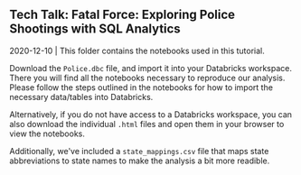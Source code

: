 ## Tech Talk: Fatal Force: Exploring Police Shootings with SQL Analytics

2020-12-10 | This folder contains the notebooks used in this tutorial.

Download the `Police.dbc` file, and import it into your Databricks workspace. There you will find all the notebooks necessary to reproduce our analysis. Please follow the steps outlined in the notebooks for how to import the necessary data/tables into Databricks.

Alternatively, if you do not have access to a Databricks workspace, you can also download the individual `.html` files and open them in your browser to view the notebooks. 

Additionally, we've included a `state_mappings.csv` file that maps state abbreviations to state names to make the analysis a bit more readible.



